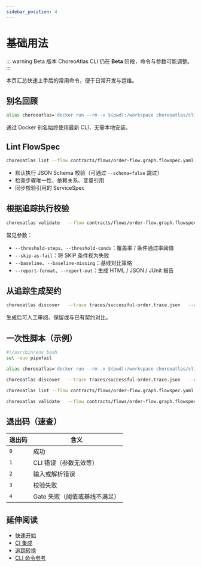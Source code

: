 ```yaml
---
sidebar_position: 4
---
```


# 基础用法

::: warning Beta 版本
ChoreoAtlas CLI 仍在 **Beta** 阶段，命令与参数可能调整。
:::

本页汇总快速上手后的常用命令，便于日常开发与运维。

## 别名回顾

```bash
alias choreoatlas='docker run --rm -v $(pwd):/workspace choreoatlas/cli:latest'
```

通过 Docker 别名始终使用最新 CLI，无需本地安装。

## Lint FlowSpec

```bash
choreoatlas lint --flow contracts/flows/order-flow.graph.flowspec.yaml
```

- 默认执行 JSON Schema 校验（可通过 `--schema=false` 跳过）
- 检查步骤唯一性、依赖关系、变量引用
- 同步校验引用的 ServiceSpec

## 根据追踪执行校验

```bash
choreoatlas validate   --flow contracts/flows/order-flow.graph.flowspec.yaml   --trace traces/successful-order.trace.json   --report-format html --report-out reports/validation-report.html
```

常见参数：
- `--threshold-steps`、`--threshold-conds`：覆盖率 / 条件通过率阈值
- `--skip-as-fail`：将 SKIP 条件视为失败
- `--baseline`、`--baseline-missing`：基线对比策略
- `--report-format`、`--report-out`：生成 HTML / JSON / JUnit 报告

## 从追踪生成契约

```bash
choreoatlas discover   --trace traces/successful-order.trace.json   --out contracts/flows/order-flow.discovered.flowspec.yaml   --out-services contracts/services.discovered
```

生成后可人工审阅、保留或与已有契约对比。

## 一次性脚本（示例）

```bash
#!/usr/bin/env bash
set -euo pipefail

alias choreoatlas='docker run --rm -v $(pwd):/workspace choreoatlas/cli:latest'

choreoatlas discover   --trace traces/successful-order.trace.json   --out contracts/flows/order-flow.discovered.flowspec.yaml   --out-services contracts/services.discovered

choreoatlas lint --flow contracts/flows/order-flow.graph.flowspec.yaml

choreoatlas validate   --flow contracts/flows/order-flow.graph.flowspec.yaml   --trace traces/successful-order.trace.json   --report-format html --report-out reports/validation-report.html
```

## 退出码（速查）

| 退出码 | 含义 |
| --- | --- |
| `0` | 成功 |
| `1` | CLI 错误（参数无效等） |
| `2` | 输入或解析错误 |
| `3` | 校验失败 |
| `4` | Gate 失败（阈值或基线不满足） |

## 延伸阅读

- [快速开始](/zh/guide/getting-started)
- [CI 集成](/zh/guide/ci-integration)
- [追踪转换](/zh/guide/trace-conversion)
- [CLI 命令参考](/zh/api/cli-commands)
